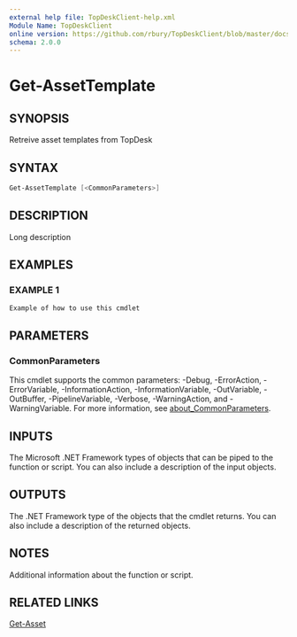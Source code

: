 ```yaml
---
external help file: TopDeskClient-help.xml
Module Name: TopDeskClient
online version: https://github.com/rbury/TopDeskClient/blob/master/docs/Get-AssetTemplate.md
schema: 2.0.0
---
```


# Get-AssetTemplate

## SYNOPSIS

Retreive asset templates from TopDesk

## SYNTAX

``` Powershell
Get-AssetTemplate [<CommonParameters>]
```

## DESCRIPTION

Long description

## EXAMPLES

### EXAMPLE 1

```
Example of how to use this cmdlet
```

## PARAMETERS

### CommonParameters

This cmdlet supports the common parameters: -Debug, -ErrorAction, -ErrorVariable, -InformationAction, -InformationVariable, -OutVariable, -OutBuffer, -PipelineVariable, -Verbose, -WarningAction, and -WarningVariable. For more information, see [about_CommonParameters](http://go.microsoft.com/fwlink/?LinkID=113216).

## INPUTS

The Microsoft .NET Framework types of objects that can be piped to the function or script.
You can also include a description of the input objects.

## OUTPUTS

The .NET Framework type of the objects that the cmdlet returns.
You can also include a description of the returned objects.

## NOTES

Additional information about the function or script.

## RELATED LINKS

[Get-Asset](https://github.com/rbury/TopDeskClient/blob/master/docs/Get-AssetTemplate.md)
